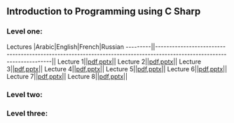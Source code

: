 ## Introduction to Programming using C Sharp

### Level one:
Lectures |Arabic|English|French|Russian
---------||-----------------------------------------------------------------------------------------------------------------------||
Lecture 1||[pdf](https://xh0.github.io/ItPuCS/slides/Lecture1-en.pdf),[pptx](https://xh0.github.io/ItPuCS/slides/Lecture1-en.pptx)||
Lecture 2||[pdf](https://xh0.github.io/ItPuCS/slides/Lecture2-en.pdf),[pptx](https://xh0.github.io/ItPuCS/slides/Lecture2-en.pptx)||
Lecture 3||[pdf](https://xh0.github.io/ItPuCS/slides/Lecture3-en.pdf),[pptx](https://xh0.github.io/ItPuCS/slides/Lecture3-en.pptx)||
Lecture 4||[pdf](https://xh0.github.io/ItPuCS/slides/Lecture4-en.pdf),[pptx](https://xh0.github.io/ItPuCS/slides/Lecture4-en.pptx)||
Lecture 5||[pdf](https://xh0.github.io/ItPuCS/slides/Lecture5-en.pdf),[pptx](https://xh0.github.io/ItPuCS/slides/Lecture5-en.pptx)||
Lecture 6||[pdf](https://xh0.github.io/ItPuCS/slides/Lecture6-en.pdf),[pptx](https://xh0.github.io/ItPuCS/slides/Lecture6-en.pptx)||
Lecture 7||[pdf](https://xh0.github.io/ItPuCS/slides/Lecture7-en.pdf),[pptx](https://xh0.github.io/ItPuCS/slides/Lecture7-en.pptx)||
Lecture 8||[pdf](https://xh0.github.io/ItPuCS/slides/Lecture8-en.pdf),[pptx](https://xh0.github.io/ItPuCS/slides/Lecture8-en.pptx)||


### Level two:

### Level three:
